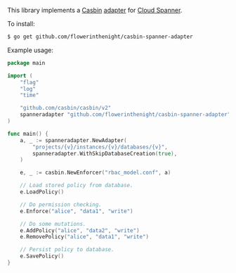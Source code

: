 This library implements a [Casbin](https://casbin.org/) [adapter](https://casbin.org/docs/en/adapters) for [Cloud Spanner](https://cloud.google.com/spanner).

To install:

```sh
$ go get github.com/flowerinthenight/casbin-spanner-adapter
```

Example usage:

```go
package main

import (
    "flag"
    "log"
    "time"

    "github.com/casbin/casbin/v2"
    spanneradapter "github.com/flowerinthenight/casbin-spanner-adapter"
)

func main() {
    a, _ := spanneradapter.NewAdapter(
        "projects/{v}/instances/{v}/databases/{v}",
        spanneradapter.WithSkipDatabaseCreation(true),
    )

    e, _ := casbin.NewEnforcer("rbac_model.conf", a)

    // Load stored policy from database.
    e.LoadPolicy()

    // Do permission checking.
    e.Enforce("alice", "data1", "write")

    // Do some mutations.
    e.AddPolicy("alice", "data2", "write")
    e.RemovePolicy("alice", "data1", "write")

    // Persist policy to database.
    e.SavePolicy()
}
```
